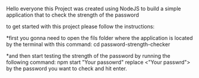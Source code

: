 Hello everyone
this Project was created using NodeJS to build a simple application that to check the strength of the password 


to get started with this project please follow the instructions:

*first you gonna need to open the fils folder where the application is located by the terminal with this command:
cd password-strength-checker

*and then start testing the strength of the password by running the following command:
npm start "Your passowrd" 
replace <"Your passwrd"> by the password you want to check and hit enter.

